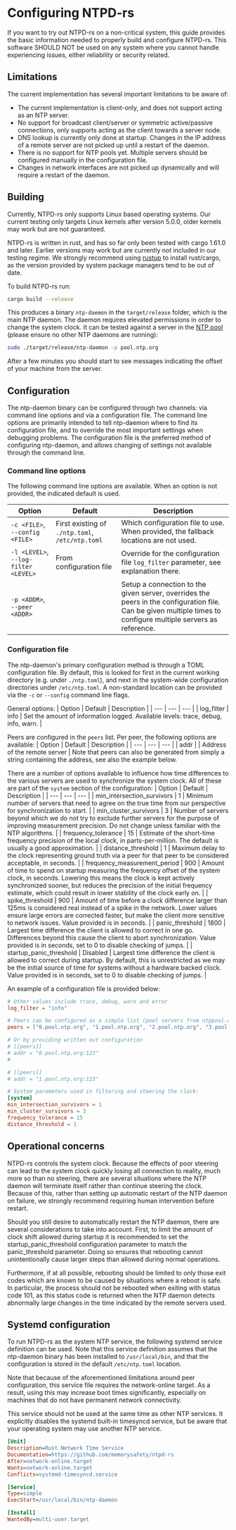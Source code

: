 # Configuring NTPD-rs

If you want to try out NTPD-rs on a non-critical system, this guide provides the basic information needed to properly build and configure NTPD-rs. This software SHOULD NOT be used on any system where you cannot handle experiencing issues, either reliability or security related.

## Limitations

The current implementation has several important limitations to be aware of:
 - The current implementation is client-only, and does not support acting as an NTP server.
 - No support for broadcast client/server or symmetric active/passive connections, only supports acting as the client towards a server node.
 - DNS lookup is currently only done at startup. Changes in the IP address of a remote server are not picked up until a restart of the daemon.
 - There is no support for NTP pools yet. Multiple servers should be configured manually in the configuration file.
 - Changes in network interfaces are not picked up dynamically and will require a restart of the daemon.

## Building

Currently, NTPD-rs only supports Linux based operating systems. Our current testing only targets Linux kernels after version 5.0.0, older kernels may work but are not guaranteed.

NTPD-rs is written in rust, and has so far only been tested with cargo 1.61.0 and later. Earlier versions may work but are currently not included in our testing regime. We strongly recommend using [rustup](https://rustup.rs) to install rust/cargo, as the version provided by system package managers tend to be out of date.

To build NTPD-rs run:

```sh
cargo build --release
```

This produces a binary `ntp-daemon` in the `target/release` folder, which is the main NTP daemon. The daemon requires elevated permissions in order to change the system clock. It can be tested against a server in the [NTP pool](https://ntppool.org) (please ensure no other NTP daemons are running):

```sh
sudo ./target/release/ntp-daemon -p pool.ntp.org
```

After a few minutes you should start to see messages indicating the offset of your machine from the server.

## Configuration

The ntp-daemon binary can be configured through two channels: via command line options and via a configuration file. The command line options are primarily intended to tell ntp-daemon where to find its configuration file, and to override the most important settings when debugging problems. The configuration file is the preferred method of configuring ntp-daemon, and allows changing of settings not available through the command line.

### Command line options

The following command line options are available. When an option is not provided, the indicated default is used.

| Option | Default | Description |
| --- | --- | --- |
| `-c <FILE>`, `--config <FILE>` | First existing of `./ntp.toml`, `/etc/ntp.toml` | Which configuration file to use. When provided, the fallback locations are not used. |
| `-l <LEVEL>`, `--log-filter <LEVEL>` | From configuration file | Override for the configuration file `log_filter` parameter, see explanation there. |
| `-p <ADDR>`, `--peer <ADDR>` | | Setup a connection to the given server, overrides the peers in the configuration file. Can be given multiple times to configure multiple servers as reference. |

### Configuration file

The ntp-daemon's primary configuration method is through a TOML configuration file. By default, this is looked for first in the current working directory (e.g. under `./ntp.toml`), and next in the system-wide configuration directories under `/etc/ntp.toml`. A non-standard location can be provided via the `-c` or `--config` command line flags.

General options:
| Option | Default | Description |
| --- | --- | --- |
| log_filter | info | Set the amount of information logged. Available levels: trace, debug, info, warn. |

Peers are configured in the `peers` list. Per peer, the following options are available:
| Option | Default | Description |
| --- | --- | --- |
| addr | | Address of the remote server |
Note that peers can also be generated from simply a string containing the address, see also the example below.

There are a number of options available to influence how time differences to the various servers are used to synchronize the system clock. All of these are part of the `system` section of the configuration:
| Option | Default | Description |
| --- | --- | --- |
| min_intersection_survivors | 1 | Minimum number of servers that need to agree on the true time from our perspective for synchronization to start. |
| min_cluster_survivors | 3 | Number of servers beyond which we do not try to exclude further servers for the purpose of improving measurement precision. Do not change unless familiar with the NTP algorithms. |
| frequency_tolerance | 15 | Estimate of the short-time frequency precision of the local clock, in parts-per-million. The default is usually a good approximation. |
| distance_threshold | 1 | Maximum delay to the clock representing ground truth via a peer for that peer to be considered acceptable, in seconds. |
| frequency_measurement_period | 900 | Amount of time to spend on startup measuring the frequency offset of the system clock, in seconds. Lowering this means the clock is kept actively synchronized sooner, but reduces the precision of the initial frequency estimate, which could result in lower stability of the clock early on. |
| spike_threshold | 900 | Amount of time before a clock difference larger than 125ms is considered real instead of a spike in the network. Lower values ensure large errors are corrected faster, but make the client more sensitive to network issues. Value provided is in seconds. |
| panic_threshold | 1800 | Largest time difference the client is allowed to correct in one go. Differences beyond this cause the client to abort synchronization. Value provided is in seconds, set to 0 to disable checking of jumps. |
| startup_panic_threshold | Disabled | Largest time difference the client is allowed to correct during startup. By default, this is unrestricted as we may be the initial source of time for systems without a hardware backed clock. Value provided is in seconds, set to 0 to disable checking of jumps. |

An example of a configuration file is provided below:
```toml
# Other values include trace, debug, warn and error
log_filter = "info"

# Peers can be configured as a simple list (pool servers from ntppool.org)
peers = ["0.pool.ntp.org", "1.pool.ntp.org", "2.pool.ntp.org", "3.pool.ntp.org"]

# Or by providing written out configuration
# [[peers]]
# addr = "0.pool.ntp.org:123"
#

# [[peers]]
# addr = "1.pool.ntp.org:123"

# System parameters used in filtering and steering the clock:
[system]
min_intersection_survivors = 1
min_cluster_survivors = 3
frequency_tolerance = 15
distance_threshold = 1
```

## Operational concerns

NTPD-rs controls the system clock. Because the effects of poor steering can lead to the system clock quickly losing all connection to reality, much more so than no steering, there are several situations where the NTP daemon will terminate itself rather than continue steering the clock. Because of this, rather than setting up automatic restart of the NTP daemon on failure, we strongly recommend requiring human intervention before restart.

Should you still desire to automatically restart the NTP daemon, there are several considerations to take into account. First, to limit the amount of clock shift allowed during startup it is recommended to set the startup_panic_threshold configuration parameter to match the panic_threshold parameter. Doing so ensures that rebooting cannot unintentionally cause larger steps than allowed during normal operations.

Furthermore, if at all possible, rebooting should be limited to only those exit codes which are known to be caused by situations where a reboot is safe. In particular, the process should not be rebooted when exiting with status code 101, as this status code is returned when the NTP daemon detects abnormally large changes in the time indicated by the remote servers used.

## Systemd configuration

To run NTPD-rs as the system NTP service, the following systemd service definition can be used. Note that this service definition assumes that the ntp-daemon binary has been installed to `/usr/local/bin`, and that the configuration is stored in the default `/etc/ntp.toml` location.

Note that because of the aforementioned limitations around peer configuration, this service file requires the network-online target. As a result, using this may increase boot times significantly, especially on machines that do not have permanent network connectivity.

This service should not be used at the same time as other NTP services. It explicitly disables the systemd built-in timesyncd service, but be aware that your operating system may use another NTP service.

```ini
[Unit]
Description=Rust Network Time Service
Documentation=https://github.com/memorysafety/ntpd-rs
After=network-online.target
Wants=network-online.target
Conflicts=systemd-timesyncd.service

[Service]
Type=simple
ExecStart=/usr/local/bin/ntp-daemon

[Install]
WantedBy=multi-user.target
```
